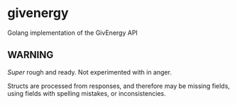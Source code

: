 # givenergy

Golang implementation of the GivEnergy API

## WARNING

_Super_ rough and ready. Not experimented with in anger.

Structs are processed from responses, and therefore may be missing fields, using
fields with spelling mistakes, or inconsistencies.
